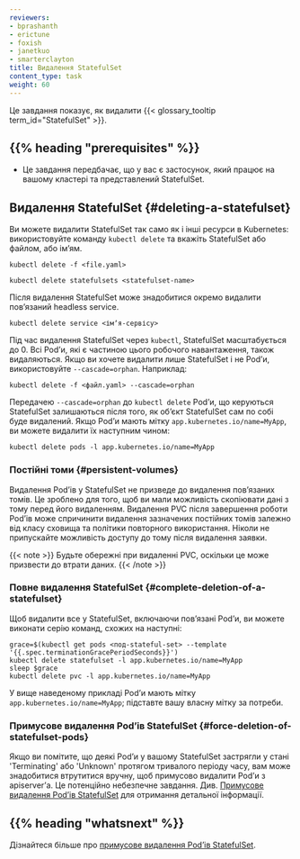 ```yaml
---
reviewers:
- bprashanth
- erictune
- foxish
- janetkuo
- smarterclayton
title: Видалення StatefulSet
content_type: task
weight: 60
---
```


<!-- overview -->

Це завдання показує, як видалити {{< glossary_tooltip term_id="StatefulSet" >}}.

## {{% heading "prerequisites" %}}

- Це завдання передбачає, що у вас є застосунок, який працює на вашому кластері та представлений StatefulSet.

<!-- steps -->

## Видалення StatefulSet {#deleting-a-statefulset}

Ви можете видалити StatefulSet так само як і інші ресурси в Kubernetes: використовуйте команду `kubectl delete` та вкажіть StatefulSet або файлом, або імʼям.

```shell
kubectl delete -f <file.yaml>
```

```shell
kubectl delete statefulsets <statefulset-name>
```

Після видалення StatefulSet може знадобитися окремо видалити повʼязаний headless service.

```shell
kubectl delete service <імʼя-сервісу>
```

Під час видалення StatefulSet через `kubectl`, StatefulSet масштабується до 0. Всі Podʼи, які є частиною цього робочого навантаження, також видаляються. Якщо ви хочете видалити лише StatefulSet і не Podʼи, використовуйте `--cascade=orphan`. Наприклад:

```shell
kubectl delete -f <файл.yaml> --cascade=orphan
```

Передачею `--cascade=orphan` до `kubectl delete` Podʼи, що керуються StatefulSet залишаються після того, як обʼєкт StatefulSet сам по собі буде видалений. Якщо Podʼи мають мітку `app.kubernetes.io/name=MyApp`, ви можете видалити їх наступним чином:

```shell
kubectl delete pods -l app.kubernetes.io/name=MyApp
```

### Постійні томи {#persistent-volumes}

Видалення Podʼів у StatefulSet не призведе до видалення повʼязаних томів. Це зроблено для того, щоб ви мали можливість скопіювати дані з тому перед його видаленням. Видалення PVC після завершення роботи Podʼів може спричинити видалення зазначених постійних томів залежно від класу сховища та політики повторного використання. Ніколи не припускайте можливість доступу до тому
після видалення заявки.

{{< note >}}
Будьте обережні при видаленні PVC, оскільки це може призвести до втрати даних.
{{< /note >}}

### Повне видалення StatefulSet {#complete-deletion-of-a-statefulset}

Щоб видалити все у StatefulSet, включаючи повʼязані Podʼи, ви можете виконати серію команд, схожих на наступні:

```shell
grace=$(kubectl get pods <под-stateful-set> --template '{{.spec.terminationGracePeriodSeconds}}')
kubectl delete statefulset -l app.kubernetes.io/name=MyApp
sleep $grace
kubectl delete pvc -l app.kubernetes.io/name=MyApp

```

У вище наведеному прикладі Podʼи мають мітку `app.kubernetes.io/name=MyApp`; підставте вашу власну мітку за потреби.

### Примусове видалення Podʼів StatefulSet {#force-deletion-of-statefulset-pods}

Якщо ви помітите, що деякі Podʼи у вашому StatefulSet застрягли у стані 'Terminating' або 'Unknown' протягом тривалого періоду часу, вам може знадобитися втрутитися вручну, щоб примусово видалити Podʼи з apiserverʼа. Це потенційно небезпечне завдання. Див. 
[Примусове видалення Podʼів StatefulSet](/docs/tasks/run-application/force-delete-stateful-set-pod/) для отримання детальної інформації.

## {{% heading "whatsnext" %}}

Дізнайтеся більше про [примусове видалення Podʼів StatefulSet](/docs/tasks/run-application/force-delete-stateful-set-pod/).
